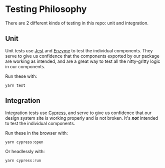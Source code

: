 # Testing Philosophy

There are 2 different kinds of testing in this repo: unit and integration.

## Unit

Unit tests use [Jest](https://jestjs.io/) and [Enzyme](https://airbnb.io/enzyme/) to test the individual components. They serve to give us confidence that the components exported by our package are working as intended, and are a great way to test all the nitty-gritty logic in our components.

Run these with:

```
yarn test
```

## Integration

Integration tests use [Cypress](https://www.cypress.io/), and serve to give us confidence that our design system site is working properly and is not broken. It's **_not_** intended to test the individual components.

Run these in the browser with:

```
yarn cypress:open
```

Or headlessly with:

```
yarn cypress:run
```
